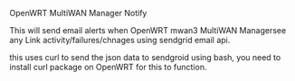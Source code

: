 OpenWRT MultiWAN Manager Notify

This will send email alerts when OpenWRT mwan3 MultiWAN Managersee any Link activity/failures/chnages using sendgrid email api.

this uses curl to send the json data to sendgroid using bash, you need to install curl package on OpenWRT for this to function. 


